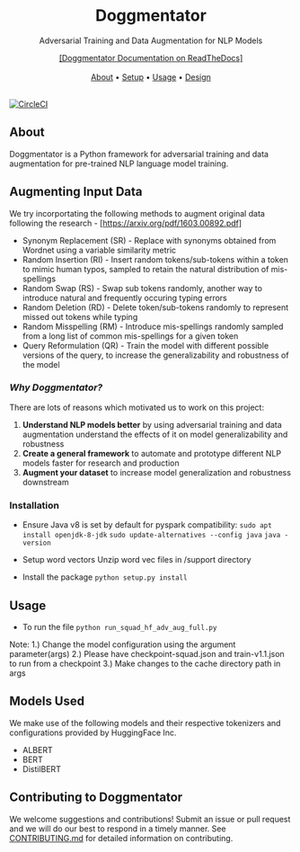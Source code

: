 <h1 align="center">Doggmentator</h1>
<p align="center">Adversarial Training and Data Augmentation for NLP Models</p>

<p align="center">
  <a href="">[Doggmentator Documentation on ReadTheDocs]</a> 
  <br> <br>
  <a href="#about">About</a> •
  <a href="#setup">Setup</a> •
  <a href="#usage">Usage</a> •
  <a href="#design">Design</a> 
  <br> <br>
</p>

[![CircleCI](https://circleci.com/gh/searchableai/Doggmentator.svg?style=shield&circle-token=de6470b621d1b07e54466dd087b85b80bcedf36c)](https://github.com/searchableai/Doggmentator)

## About
Doggmentator is a Python framework for adversarial training and data augmentation for pre-trained NLP language model training.

## Augmenting Input Data
We try incorportating the following methods to augment original data following the research - 
[https://arxiv.org/pdf/1603.00892.pdf]
- Synonym Replacement (SR) - Replace with synonyms obtained from Wordnet using a variable similarity metric
- Random Insertion (RI) - Insert random tokens/sub-tokens within a token to mimic human typos, sampled to retain the natural distribution of mis-spellings
- Random Swap (RS) - Swap sub tokens randomly, another way to introduce natural and frequently occuring typing errors
- Random Deletion (RD) - Delete token/sub-tokens randomly to represent missed out tokens while typing
- Random Misspelling (RM) - Introduce mis-spellings randomly sampled from a long list of common mis-spellings for a given token
- Query Reformulation (QR) - Train the model with different possible versions of the query, to increase the generalizability and robustness of the model


### *Why Doggmentator?*
There are lots of reasons which motivated us to work on this project:
1. **Understand NLP models better** by using adversarial training and data augmentation understand the effects of it on model generalizability and robustness
2. **Create a general framework** to automate and prototype different NLP models faster for research and production
3. **Augment your dataset** to increase model generalization and robustness downstream

### Installation
- Ensure Java v8 is set by default for pyspark compatibility:
```sudo apt install openjdk-8-jdk```
```sudo update-alternatives --config java```
```java -version```

- Setup word vectors
Unzip word vec files in /support directory

- Install the package
```python setup.py install```

## Usage
- To run the file
```python run_squad_hf_adv_aug_full.py```

Note:
1.) Change the model configuration using the argument parameter(args)
2.) Please have checkpoint-squad.json and train-v1.1.json to run from a checkpoint
3.) Make changes to the cache directory path in args

## Models Used
We make use of the following models and their respective tokenizers and configurations provided by HuggingFace Inc.
- ALBERT
- BERT
- DistilBERT

## Contributing to Doggmentator

We welcome suggestions and contributions! Submit an issue or pull request and we will do our best to respond in a timely manner.
See [CONTRIBUTING.md](https://github.com/searchableai/Doggmentator/blob/master/CONTRIBUTING.md) for detailed information on contributing.

